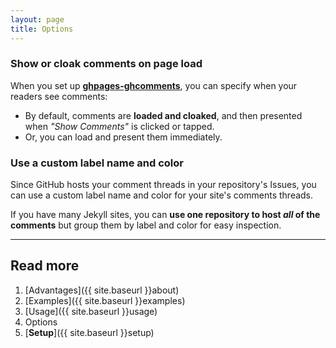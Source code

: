 ```yaml
---
layout: page
title: Options
---
```


### Show or cloak comments on page load

When you set up [**ghpages-ghcomments**](https://github.com/wireddown/ghpages-ghcomments/tree/release), you can specify when your readers see comments:

 * By default, comments are **loaded and cloaked**, and then presented when *"Show Comments"* is clicked or tapped.
 * Or, you can load and present them immediately.

### Use a custom label name and color

Since GitHub hosts your comment threads in your repository's Issues, you can use a custom label name and color for your site's comments threads.

If you have many Jekyll sites, you can **use one repository to host *all* of the comments** but group them by label and color for easy inspection.

---

## Read more
 1. [Advantages]({{ site.baseurl }}about)
 1. [Examples]({{ site.baseurl }}examples)
 1. [Usage]({{ site.baseurl }}usage)
 1. Options
 1. [**Setup**]({{ site.baseurl }}setup)
